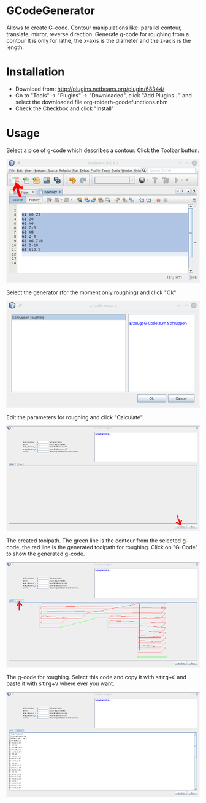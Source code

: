 # GCodeGenerator

Allows to create G-code.
Contour manipulations like: parallel contour, translate, mirror, reverse direction. 
Generate g-code for roughing from a contour It is only for lathe, the x-axis is the diameter and the z-axis is the length. 

# Installation

* Download from: http://plugins.netbeans.org/plugin/68344/
* Go to "Tools" -> "Plugins" -> "Downloaded", click "Add Plugins..." and select the downloaded file org-roiderh-gcodefunctions.nbm
* Check the Checkbox and click "Install"

# Usage

Select a pice of g-code which describes a contour. Click the Toolbar button.

![Selected g-code which describes the contour](screen_1.png )

Select the generator (for the moment only roughing) and click "Ok"

![Select roughing](screen_2.png )

Edit the parameters for roughing and click "Calculate"

![Create the code](screen_3.png )

The created toolpath. The green line is the contour from the selected g-code, the red line is the generated toolpath for roughing. Click on "G-Code" to show the generated g-code.

![graphic view of the toolpath](screen_4.png)

The g-code for roughing. Select this code and copy it with <kbd>strg</kbd>+<kbd>C</kbd>  and paste it with <kbd>strg</kbd>+<kbd>V</kbd> where ever you want.

![generated g-code](screen_5.png)

